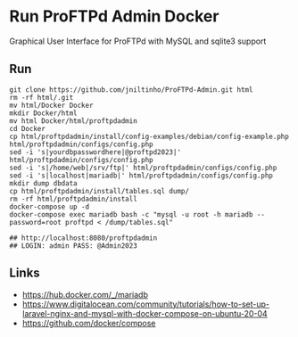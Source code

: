 # Run ProFTPd Admin Docker

Graphical User Interface for ProFTPd with MySQL and sqlite3 support


## Run

```
git clone https://github.com/jniltinho/ProFTPd-Admin.git html
rm -rf html/.git
mv html/Docker Docker
mkdir Docker/html
mv html Docker/html/proftpdadmin
cd Docker
cp html/proftpdadmin/install/config-examples/debian/config-example.php html/proftpdadmin/configs/config.php
sed -i 's|yourdbpasswordhere|@proftpd2023|' html/proftpdadmin/configs/config.php
sed -i 's|/home/web|/srv/ftp|' html/proftpdadmin/configs/config.php
sed -i 's|localhost|mariadb|' html/proftpdadmin/configs/config.php
mkdir dump dbdata
cp html/proftpdadmin/install/tables.sql dump/
rm -rf html/proftpdadmin/install
docker-compose up -d
docker-compose exec mariadb bash -c "mysql -u root -h mariadb --password=root proftpd < /dump/tables.sql"

## http://localhost:8080/proftpdadmin
## LOGIN: admin PASS: @Admin2023
```


## Links

- https://hub.docker.com/_/mariadb
- https://www.digitalocean.com/community/tutorials/how-to-set-up-laravel-nginx-and-mysql-with-docker-compose-on-ubuntu-20-04
- https://github.com/docker/compose
